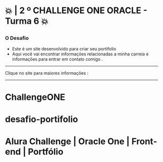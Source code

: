 <h1 align="left">
<h1>

  <br>💥 | 2  º CHALLENGE ONE ORACLE - Turma 6 💥 
</h1>
  <h3> O Desafio </h3> 
  
 - Este é um site desenvolvido para criar seu portifolio
 - Aqui você vai encontrar informações relacionadas a minha carreia e informações para entrar em contato comigo .
---


Clique no site para maiores informações :

---


# ChallengeONE
# desafio-portifolio
# Alura Challenge | Oracle One | Front-end | Portfólio
